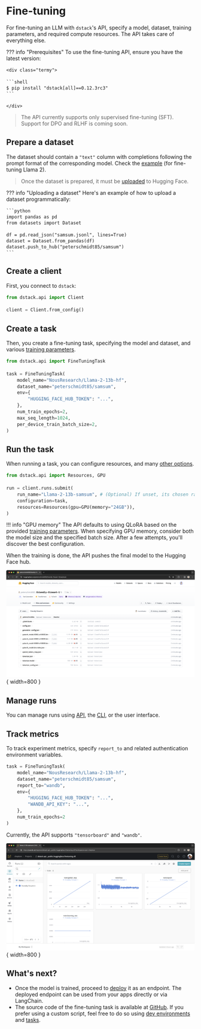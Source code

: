 # Fine-tuning

For fine-tuning an LLM with `dstack`'s API, specify a model, dataset, training parameters,
and required compute resources. The API takes care of everything else.

??? info "Prerequisites"
    To use the fine-tuning API, ensure you have the latest version:

    <div class="termy">

    ```shell
    $ pip install "dstack[all]==0.12.3rc3"
    ```

    </div>

> The API currently supports only supervised fine-tuning (SFT). Support for DPO and RLHF is coming soon.

## Prepare a dataset

The dataset should contain a `"text"` column with completions following the prompt format
of the corresponding model. Check the [example](https://huggingface.co/datasets/peterschmidt85/samsum)
(for fine-tuning Llama 2).

> Once the dataset is prepared, it must be [uploaded](https://huggingface.co/docs/datasets/upload_dataset) to Hugging Face.

??? info "Uploading a dataset"
    Here's an example of how to upload a dataset programmatically:

    ```python
    import pandas as pd
    from datasets import Dataset

    df = pd.read_json("samsum.jsonl", lines=True)
    dataset = Dataset.from_pandas(df)
    dataset.push_to_hub("peterschmidt85/samsum")
    ```

## Create a client

First, you connect to `dstack`:

```python
from dstack.api import Client

client = Client.from_config()
```

## Create a task

Then, you create a fine-tuning task, specifying the model and dataset, 
and various [training parameters](../../docs/reference/api/python/index.md#dstack.api.FineTuningTask).

```python
from dstack.api import FineTuningTask

task = FineTuningTask(
    model_name="NousResearch/Llama-2-13b-hf",
    dataset_name="peterschmidt85/samsum",
    env={
        "HUGGING_FACE_HUB_TOKEN": "...",
    },
    num_train_epochs=2,
    max_seq_length=1024,
    per_device_train_batch_size=2,
)
```

## Run the task

When running a task, you can configure resources, and many [other options](../../docs/reference/api/python/index.md#dstack.api.RunCollection.submit).

```python
from dstack.api import Resources, GPU

run = client.runs.submit(
    run_name="Llama-2-13b-samsum", # (Optional) If unset, its chosen randomly
    configuration=task,
    resources=Resources(gpu=GPU(memory="24GB")),
)
```

!!! info "GPU memory"
    The API defaults to using QLoRA based on the provided 
    [training parameters](../../docs/reference/api/python/index.md#dstack.api.FineTuningTask).
    When specifying GPU memory, consider both the model size and the specified batch size.
    After a few attempts, you'll discover the best configuration.

When the training is done, the API pushes the final model to the Hugging Face hub.

![](../../assets/images/dstack-finetuning-hf.png){ width=800 }

## Manage runs

You can manage runs using [API](../../docs/reference/api/python/index.md#dstack.api.Client),
the [CLI](../../docs/reference/cli/index.md), or the user interface.

## Track metrics

To track experiment metrics, specify `report_to` and related authentication environment variables.

```python
task = FineTuningTask(
    model_name="NousResearch/Llama-2-13b-hf",
    dataset_name="peterschmidt85/samsum",
    report_to="wandb",
    env={
        "HUGGING_FACE_HUB_TOKEN": "...",
        "WANDB_API_KEY": "...",
    },
    num_train_epochs=2
)
```

Currently, the API supports `"tensorboard"` and `"wandb"`.

![](../../assets/images/dstack-finetuning-wandb.png){ width=800 }

[//]: # (TODO: Examples - Llama 2, Mistral, etc)

## What's next?

- Once the model is trained, proceed to [deploy](text-generation.md) it as an endpoint.
  The deployed endpoint can be used from your apps directly or via LangChain.
- The source code of the fine-tuning task is available
  at [GitHub](https://github.com/dstackai/dstack/tree/master/src/dstack/api/_public/huggingface/finetuning/sft).
  If you prefer using a custom script, feel free to do so using [dev environments](dev-environments.md) and 
  [tasks](tasks.md).
